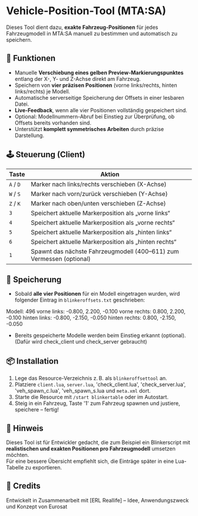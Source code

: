 # Vehicle-Position-Tool (MTA:SA)

Dieses Tool dient dazu, **exakte Fahrzeug-Positionen** für jedes Fahrzeugmodell in MTA:SA manuell zu bestimmen und automatisch zu speichern.

## 🔧 Funktionen

- Manuelle **Verschiebung eines gelben Preview-Markierungspunktes** entlang der X-, Y- und Z-Achse direkt am Fahrzeug.
- Speichern von **vier präzisen Positionen** (vorne links/rechts, hinten links/rechts) je Modell.
- Automatische serverseitige Speicherung der Offsets in einer lesbaren Datei.
- **Live-Feedback**, wenn alle vier Positionen vollständig gespeichert sind.
- Optional: Modellnummern-Abruf bei Einstieg zur Überprüfung, ob Offsets bereits vorhanden sind.
- Unterstützt **komplett symmetrisches Arbeiten** durch präzise Darstellung.

## 🕹️ Steuerung (Client)

| Taste | Aktion |
|-------|--------|
| `A` / `D` | Marker nach links/rechts verschieben (X-Achse) |
| `W` / `S` | Marker nach vorn/zurück verschieben (Y-Achse) |
| `Z` / `K` | Marker nach oben/unten verschieben (Z-Achse) |
| `3` | Speichert aktuelle Markerposition als „vorne links“ |
| `4` | Speichert aktuelle Markerposition als „vorne rechts“ |
| `5` | Speichert aktuelle Markerposition als „hinten links“ |
| `6` | Speichert aktuelle Markerposition als „hinten rechts“ |
| `1` | Spawnt das nächste Fahrzeugmodell (400–611) zum Vermessen (optional) | (veh_spawn_c und veh_spawn_s)

## 💾 Speicherung

- Sobald **alle vier Positionen** für ein Modell eingetragen wurden, wird folgender Eintrag in `blinkeroffsets.txt` geschrieben:

Modell: 496
vorne links: -0.800, 2.200, -0.100
vorne rechts: 0.800, 2.200, -0.100
hinten links: -0.800, -2.150, -0.050
hinten rechts: 0.800, -2.150, -0.050

- Bereits gespeicherte Modelle werden beim Einstieg erkannt (optional). (Dafür wird check_client und check_server gebraucht)

## 📦 Installation

1. Lege das Resource-Verzeichnis z. B. als `blinkeroffsettool` an.
2. Platziere `client.lua`, `server.lua`, 'check_client.lua', 'check_server.lua', 'veh_spawn_c.lua', 'veh_spawn_s.lua und `meta.xml` dort.
3. Starte die Resource mit `/start blinkertable` oder im Autostart.
4. Steig in ein Fahrzeug, Taste '1' zum Fahrzeug spawnen und justiere, speichere – fertig!

## 🧠 Hinweis

Dieses Tool ist für Entwickler gedacht, die zum Beispiel ein Blinkerscript mit **realistischen und exakten Positionen pro Fahrzeugmodell** umsetzen möchten.  
Für eine bessere Übersicht empfiehlt sich, die Einträge später in eine Lua-Tabelle zu exportieren.

## 📣 Credits

Entwickelt in Zusammenarbeit mit [ERL Reallife] – Idee, Anwendungszweck und Konzept von Eurosat

